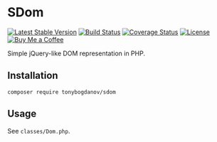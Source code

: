 # SDom

[![Latest Stable Version](https://poser.pugx.org/tonybogdanov/sdom/v/stable)](https://packagist.org/packages/tonybogdanov/sdom)
[![Build Status](https://travis-ci.org/TonyBogdanov/sdom.svg?branch=master)](https://travis-ci.org/TonyBogdanov/sdom)
[![Coverage Status](https://coveralls.io/repos/github/TonyBogdanov/sdom/badge.svg?branch=master)](https://coveralls.io/github/TonyBogdanov/sdom?branch=master)
[![License](https://poser.pugx.org/tonybogdanov/sdom/license)](https://packagist.org/packages/tonybogdanov/sdom)
[![Buy Me a Coffee](http://static.tonybogdanov.com/github/coffee.svg)](http://ko-fi.co/1236KUKJNC96B)

Simple jQuery-like DOM representation in PHP.

## Installation

`composer require tonybogdanov/sdom`

## Usage

See `classes/Dom.php`.